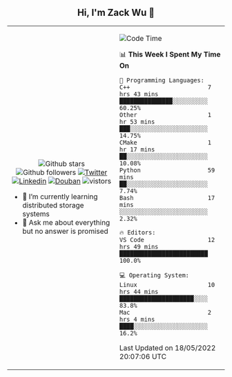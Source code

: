 <h2 align="center"> Hi, I'm Zack Wu 👋 </h2>

<table>
    <tr>
        <td valign="center" width="50%">
            <p align="center">
              <img src="https://img.shields.io/github/stars/izackwu?style=social" alt="Github stars" />
              <img src="https://img.shields.io/github/followers/izackwu?style=social" alt="Github followers" />
              <a href="https://twitter.com/_zackwu"><img src="https://img.shields.io/badge/@__zackwu-1DA1F2?style=flat&logo=Twitter&logoColor=white" alt="Twitter"/></a>
              <a href="https://www.linkedin.com/in/izackwu/?locale=en_US"><img src="https://img.shields.io/badge/@izackwu-0073b1?style=flat&logo=LinkedIn&logoColor=white" alt="Linkedin" /></a>
              <a href="https://www.douban.com/people/keith1"><img src="https://img.shields.io/badge/@keith1-007722?style=flat&logo=Douban&logoColor=white" alt="Douban" /></a>
              <img src="https://visitor-badge.glitch.me/badge?page_id=keithnull" alt="vistors" />
            </p>
            <ul>
                <li>🌱 I’m currently learning distributed storage systems</li>
                <li>💬 Ask me about everything but no answer is promised</li>
            </ul>
        </td>
       <td valign="top" width="50%">
    
<!--START_SECTION:waka-->
![Code Time](http://img.shields.io/badge/Code%20Time-0%20secs-blue)

📊 **This Week I Spent My Time On** 

```text
💬 Programming Languages: 
C++                      7 hrs 43 mins       ███████████████░░░░░░░░░░   60.25% 
Other                    1 hr 53 mins        ███░░░░░░░░░░░░░░░░░░░░░░   14.75% 
CMake                    1 hr 17 mins        ██░░░░░░░░░░░░░░░░░░░░░░░   10.08% 
Python                   59 mins             ██░░░░░░░░░░░░░░░░░░░░░░░   7.74% 
Bash                     17 mins             ░░░░░░░░░░░░░░░░░░░░░░░░░   2.32%

🔥 Editors: 
VS Code                  12 hrs 49 mins      █████████████████████████   100.0%

💻 Operating System: 
Linux                    10 hrs 44 mins      █████████████████████░░░░   83.8% 
Mac                      2 hrs 4 mins        ████░░░░░░░░░░░░░░░░░░░░░   16.2%

```


 Last Updated on 18/05/2022 20:07:06 UTC
<!--END_SECTION:waka-->
</td></tr>
</table>



